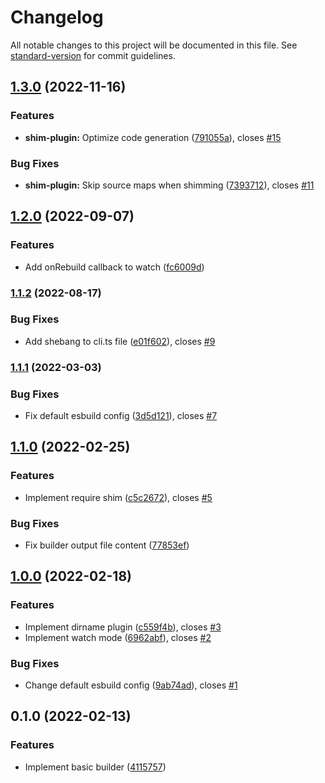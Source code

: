 # Changelog

All notable changes to this project will be documented in this file. See [standard-version](https://github.com/conventional-changelog/standard-version) for commit guidelines.

## [1.3.0](https://github.com/beyerleinf/esbuild-azure-functions/compare/v1.2.0...v1.3.0) (2022-11-16)


### Features

* **shim-plugin:** Optimize code generation ([791055a](https://github.com/beyerleinf/esbuild-azure-functions/commit/791055ae3574d879b45ad205e41701f0d2d59905)), closes [#15](https://github.com/beyerleinf/esbuild-azure-functions/issues/15)


### Bug Fixes

* **shim-plugin:** Skip source maps when shimming ([7393712](https://github.com/beyerleinf/esbuild-azure-functions/commit/73937128686605e4125655f370e75dee376e814b)), closes [#11](https://github.com/beyerleinf/esbuild-azure-functions/issues/11)

## [1.2.0](https://github.com/beyerleinf/esbuild-azure-functions/compare/v1.1.2...v1.2.0) (2022-09-07)


### Features

* Add onRebuild callback to watch ([fc6009d](https://github.com/beyerleinf/esbuild-azure-functions/commit/fc6009dfe621b094f29634dd59505a936d9b8984))

### [1.1.2](https://github.com/beyerleinf/esbuild-azure-functions/compare/v1.1.1...v1.1.2) (2022-08-17)


### Bug Fixes

* Add shebang to cli.ts file ([e01f602](https://github.com/beyerleinf/esbuild-azure-functions/commit/e01f602a032a37187be9a4258c9ea3091736f32f)), closes [#9](https://github.com/beyerleinf/esbuild-azure-functions/issues/9)

### [1.1.1](https://github.com/beyerleinf/esbuild-azure-functions/compare/v1.1.0...v1.1.1) (2022-03-03)


### Bug Fixes

* Fix default esbuild config ([3d5d121](https://github.com/beyerleinf/esbuild-azure-functions/commit/3d5d1216a5113ebf69aec2611e53e836bf1aea96)), closes [#7](https://github.com/beyerleinf/esbuild-azure-functions/issues/7)

## [1.1.0](https://github.com/beyerleinf/esbuild-azure-functions/compare/v1.0.0...v1.1.0) (2022-02-25)


### Features

* Implement require shim ([c5c2672](https://github.com/beyerleinf/esbuild-azure-functions/commit/c5c26724bc785dfb39cd904261045ab351f30fa8)), closes [#5](https://github.com/beyerleinf/esbuild-azure-functions/issues/5)


### Bug Fixes

* Fix builder output file content ([77853ef](https://github.com/beyerleinf/esbuild-azure-functions/commit/77853ef70df5aac0bafb69cbfa6b62c4a44c7e4e))

## [1.0.0](https://github.com/beyerleinf/esbuild-azure-functions/compare/v0.1.0...v1.0.0) (2022-02-18)


### Features

* Implement dirname plugin ([c559f4b](https://github.com/beyerleinf/esbuild-azure-functions/commit/c559f4b237e9831b67289da7b1fedd83828cab80)), closes [#3](https://github.com/beyerleinf/esbuild-azure-functions/issues/3)
* Implement watch mode ([6962abf](https://github.com/beyerleinf/esbuild-azure-functions/commit/6962abf29f265d4af333e5e17a0063de264de94e)), closes [#2](https://github.com/beyerleinf/esbuild-azure-functions/issues/2)


### Bug Fixes

* Change default esbuild config ([9ab74ad](https://github.com/beyerleinf/esbuild-azure-functions/commit/9ab74adb3e2705a5e6a744bcbb907cdb5b566abc)), closes [#1](https://github.com/beyerleinf/esbuild-azure-functions/issues/1)

## 0.1.0 (2022-02-13)


### Features

* Implement basic builder ([4115757](https://github.com/beyerleinf/esbuild-azure-functions/commit/41157576560fff86f526a3c9bdfa1992d92255c0))
